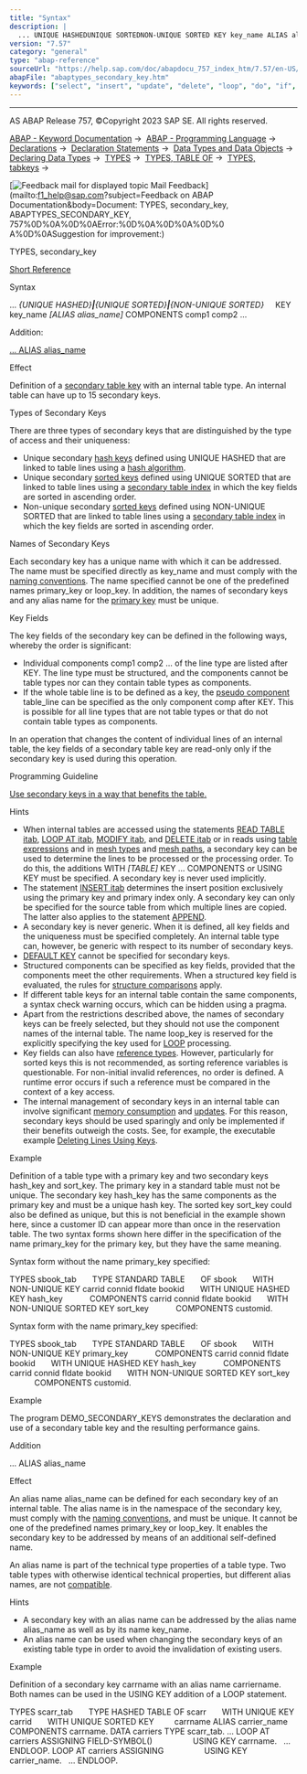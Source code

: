 ```yaml
---
title: "Syntax"
description: |
  ... UNIQUE HASHEDUNIQUE SORTEDNON-UNIQUE SORTED KEY key_name ALIAS alias_name COMPONENTS comp1 comp2 ... Addition: ... ALIAS alias_name(#!ABAP_ONE_ADD@1@) Effect Definition of a secondary table key(https://help.sap.com/doc/abapdocu_757_index_htm/7.57/en-US/aben
version: "7.57"
category: "general"
type: "abap-reference"
sourceUrl: "https://help.sap.com/doc/abapdocu_757_index_htm/7.57/en-US/abaptypes_secondary_key.htm"
abapFile: "abaptypes_secondary_key.htm"
keywords: ["select", "insert", "update", "delete", "loop", "do", "if", "try", "data", "types", "internal-table", "abaptypes", "secondary", "key"]
---
```


* * *

AS ABAP Release 757, ©Copyright 2023 SAP SE. All rights reserved.

[ABAP - Keyword Documentation](https://help.sap.com/doc/abapdocu_757_index_htm/7.57/en-US/abenabap.htm) →  [ABAP - Programming Language](https://help.sap.com/doc/abapdocu_757_index_htm/7.57/en-US/abenabap_reference.htm) →  [Declarations](https://help.sap.com/doc/abapdocu_757_index_htm/7.57/en-US/abendeclarations.htm) →  [Declaration Statements](https://help.sap.com/doc/abapdocu_757_index_htm/7.57/en-US/abenabap_declarations.htm) →  [Data Types and Data Objects](https://help.sap.com/doc/abapdocu_757_index_htm/7.57/en-US/abentypes_and_objects.htm) →  [Declaring Data Types](https://help.sap.com/doc/abapdocu_757_index_htm/7.57/en-US/abentypes_statements.htm) →  [TYPES](https://help.sap.com/doc/abapdocu_757_index_htm/7.57/en-US/abaptypes.htm) →  [TYPES, TABLE OF](https://help.sap.com/doc/abapdocu_757_index_htm/7.57/en-US/abaptypes_itab.htm) →  [TYPES, tabkeys](https://help.sap.com/doc/abapdocu_757_index_htm/7.57/en-US/abaptypes_keydef.htm) → 

 [![](Mail.gif?object=Mail.gif&sap-language=EN "Feedback mail for displayed topic") Mail Feedback](mailto:f1_help@sap.com?subject=Feedback on ABAP Documentation&body=Document: TYPES, secondary_key, ABAPTYPES_SECONDARY_KEY, 757%0D%0A%0D%0AError:%0D%0A%0D%0A%0D%0
A%0D%0ASuggestion for improvement:)

TYPES, secondary\_key

[Short Reference](https://help.sap.com/doc/abapdocu_757_index_htm/7.57/en-US/abaptypes_shortref.htm)

Syntax

... *{*UNIQUE HASHED*}**|**{*UNIQUE SORTED*}**|**{*NON-UNIQUE SORTED*}*
    KEY key\_name *\[*ALIAS alias\_name*\]* COMPONENTS comp1 comp2 ...

Addition:

[... ALIAS alias\_name](#!ABAP_ONE_ADD@1@)

Effect

Definition of a [secondary table key](https://help.sap.com/doc/abapdocu_757_index_htm/7.57/en-US/abensecondary_table_key_glosry.htm "Glossary Entry") with an internal table type. An internal table can have up to 15 secondary keys.

Types of Secondary Keys

There are three types of secondary keys that are distinguished by the type of access and their uniqueness:

-   Unique secondary [hash keys](https://help.sap.com/doc/abapdocu_757_index_htm/7.57/en-US/abenhash_key_glosry.htm "Glossary Entry") defined using UNIQUE HASHED that are linked to table lines using a [hash algorithm](https://help.sap.com/doc/abapdocu_757_index_htm/7.57/en-US/abenhash_algorithm_glosry.htm "Glossary Entry").
-   Unique secondary [sorted keys](https://help.sap.com/doc/abapdocu_757_index_htm/7.57/en-US/abensorted_key_glosry.htm "Glossary Entry") defined using UNIQUE SORTED that are linked to table lines using a [secondary table index](https://help.sap.com/doc/abapdocu_757_index_htm/7.57/en-US/abensecondary_table_index_glosry.htm "Glossary Entry") in which the key fields are sorted in ascending order.
-   Non-unique secondary [sorted keys](https://help.sap.com/doc/abapdocu_757_index_htm/7.57/en-US/abensorted_key_glosry.htm "Glossary Entry") defined using NON-UNIQUE SORTED that are linked to table lines using a [secondary table index](https://help.sap.com/doc/abapdocu_757_index_htm/7.57/en-US/abensecondary_table_index_glosry.htm "Glossary Entry") in which the key fields are sorted in ascending order.

Names of Secondary Keys

Each secondary key has a unique name with which it can be addressed. The name must be specified directly as key\_name and must comply with the [naming conventions](https://help.sap.com/doc/abapdocu_757_index_htm/7.57/en-US/abennaming_conventions.htm). The name specified cannot be one of the predefined names primary\_key or loop\_key. In addition, the names of secondary keys and any alias name for the [primary key](https://help.sap.com/doc/abapdocu_757_index_htm/7.57/en-US/abaptypes_primary_key.htm) must be unique.

Key Fields

The key fields of the secondary key can be defined in the following ways, whereby the order is significant:

-   Individual components comp1 comp2 ... of the line type are listed after KEY. The line type must be structured, and the components cannot be table types nor can they contain table types as components.
-   If the whole table line is to be defined as a key, the [pseudo component](https://help.sap.com/doc/abapdocu_757_index_htm/7.57/en-US/abenpseudo_component_glosry.htm "Glossary Entry") table\_line can be specified as the only component comp after KEY. This is possible for all line types that are not table types or that do not contain table types as components.

In an operation that changes the content of individual lines of an internal table, the key fields of a secondary table key are read-only only if the secondary key is used during this operation.

Programming Guideline

[Use secondary keys in a way that benefits the table.](https://help.sap.com/doc/abapdocu_757_index_htm/7.57/en-US/abensecondary_key_guidl.htm "Guideline")

Hints

-   When internal tables are accessed using the statements [READ TABLE itab](https://help.sap.com/doc/abapdocu_757_index_htm/7.57/en-US/abapread_table.htm), [LOOP AT itab](https://help.sap.com/doc/abapdocu_757_index_htm/7.57/en-US/abaploop_at_itab.htm), [MODIFY itab](https://help.sap.com/doc/abapdocu_757_index_htm/7.57/en-US/abapmodify_itab.htm), and [DELETE itab](https://help.sap.com/doc/abapdocu_757_index_htm/7.57/en-US/abapdelete_itab.htm) or in reads using [table expressions](https://help.sap.com/doc/abapdocu_757_index_htm/7.57/en-US/abentable_expressions.htm) and in [mesh types](https://help.sap.com/doc/abapdocu_757_index_htm/7.57/en-US/abaptypes_mesh.htm) and [mesh paths](https://help.sap.com/doc/abapdocu_757_index_htm/7.57/en-US/abenmesh_pathes.htm), a secondary key can be used to determine the lines to be processed or the processing order. To do this, the additions WITH *\[*TABLE*\]* KEY ... COMPONENTS or USING KEY must be specified. A secondary key is never used implicitly.
-   The statement [INSERT itab](https://help.sap.com/doc/abapdocu_757_index_htm/7.57/en-US/abapinsert_itab.htm) determines the insert position exclusively using the primary key and primary index only. A secondary key can only be specified for the source table from which multiple lines are copied. The latter also applies to the statement [APPEND](https://help.sap.com/doc/abapdocu_757_index_htm/7.57/en-US/abapappend.htm).
-   A secondary key is never generic. When it is defined, all key fields and the uniqueness must be specified completely. An internal table type can, however, be generic with respect to its number of secondary keys.
-   [DEFAULT KEY](https://help.sap.com/doc/abapdocu_757_index_htm/7.57/en-US/abaptypes_primary_key.htm) cannot be specified for secondary keys.
-   Structured components can be specified as key fields, provided that the components meet the other requirements. When a structured key field is evaluated, the rules for [structure comparisons](https://help.sap.com/doc/abapdocu_757_index_htm/7.57/en-US/abenlogexp_rules_operands_struc.htm) apply.
-   If different table keys for an internal table contain the same components, a syntax check warning occurs, which can be hidden using a pragma.
-   Apart from the restrictions described above, the names of secondary keys can be freely selected, but they should not use the component names of the internal table. The name loop\_key is reserved for the explicitly specifying the key used for [LOOP](https://help.sap.com/doc/abapdocu_757_index_htm/7.57/en-US/abaploop_at_itab.htm) processing.
-   Key fields can also have [reference types](https://help.sap.com/doc/abapdocu_757_index_htm/7.57/en-US/abenreference_type_glosry.htm "Glossary Entry"). However, particularly for sorted keys this is not recommended, as sorting reference variables is questionable. For non-initial invalid references, no order is defined. A runtime error occurs if such a reference must be compared in the context of a key access.
-   The internal management of secondary keys in an internal table can involve significant [memory consumption](https://help.sap.com/doc/abapdocu_757_index_htm/7.57/en-US/abenitab_key_memory.htm) and [updates](https://help.sap.com/doc/abapdocu_757_index_htm/7.57/en-US/abenitab_key_secondary_update.htm). For this reason, secondary keys should be used sparingly and only be implemented if their benefits outweigh the costs. See, for example, the executable example [Deleting Lines Using Keys](https://help.sap.com/doc/abapdocu_757_index_htm/7.57/en-US/abendelete_itab_using_key_abexa.htm).

Example

Definition of a table type with a primary key and two secondary keys hash\_key and sort\_key. The primary key in a standard table must not be unique. The secondary key hash\_key has the same components as the primary key and must be a unique hash key. The sorted key sort\_key could also be defined as unique, but this is not beneficial in the example shown here, since a customer ID can appear more than once in the reservation table. The two syntax forms shown here differ in the specification of the name primary\_key for the primary key, but they have the same meaning.

Syntax form without the name primary\_key specified:

TYPES sbook\_tab
      TYPE STANDARD TABLE
      OF sbook
      WITH NON-UNIQUE KEY carrid connid fldate bookid
      WITH UNIQUE HASHED KEY hash\_key
           COMPONENTS carrid connid fldate bookid
      WITH NON-UNIQUE SORTED KEY sort\_key
           COMPONENTS customid.

Syntax form with the name primary\_key specified:

TYPES sbook\_tab
      TYPE STANDARD TABLE
      OF sbook
      WITH NON-UNIQUE KEY primary\_key
           COMPONENTS carrid connid fldate bookid
      WITH UNIQUE HASHED KEY hash\_key
           COMPONENTS carrid connid fldate bookid
      WITH NON-UNIQUE SORTED KEY sort\_key
           COMPONENTS customid.

Example

The program DEMO\_SECONDARY\_KEYS demonstrates the declaration and use of a secondary table key and the resulting performance gains.

Addition   

... ALIAS alias\_name

Effect

An alias name alias\_name can be defined for each secondary key of an internal table. The alias name is in the namespace of the secondary key, must comply with the [naming conventions](https://help.sap.com/doc/abapdocu_757_index_htm/7.57/en-US/abennaming_conventions.htm), and must be unique. It cannot be one of the predefined names primary\_key or loop\_key. It enables the secondary key to be addressed by means of an additional self-defined name.

An alias name is part of the technical type properties of a table type. Two table types with otherwise identical technical properties, but different alias names, are not [compatible](https://help.sap.com/doc/abapdocu_757_index_htm/7.57/en-US/abencompatible_glosry.htm "Glossary Entry").

Hints

-   A secondary key with an alias name can be addressed by the alias name alias\_name as well as by its name key\_name.
-   An alias name can be used when changing the secondary keys of an existing table type in order to avoid the invalidation of existing users.

Example

Definition of a secondary key carrname with an alias name carriername. Both names can be used in the USING KEY addition of a LOOP statement.

TYPES scarr\_tab
      TYPE HASHED TABLE OF scarr
      WITH UNIQUE KEY carrid
      WITH UNIQUE SORTED KEY
        carrname ALIAS carrier\_name COMPONENTS carrname.
DATA carriers TYPE scarr\_tab.
...
LOOP AT carriers ASSIGNING FIELD-SYMBOL(<carrier>)
                 USING KEY carrname.
  ...
ENDLOOP.
LOOP AT carriers ASSIGNING <carrier>
                 USING KEY carrier\_name.
  ...
ENDLOOP.